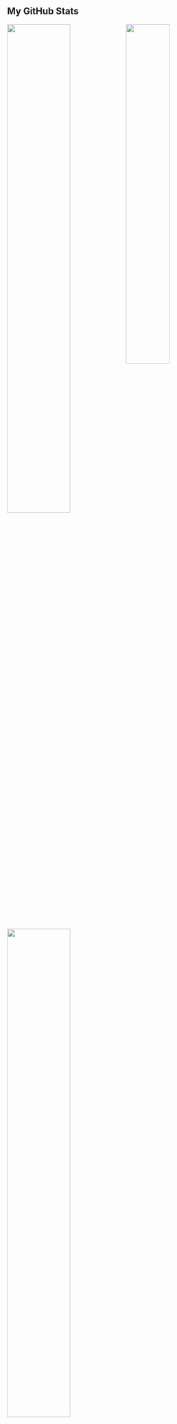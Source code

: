## My GitHub Stats
<img align="right" width="45%" padding="0" src="https://media1.tenor.com/m/-qBsG1HwR4oAAAAC/cat-dance-dancing-cat.gif"/>
<p align="left">
<a  href="https://github.com/emmajson">
    <img width="54%" src="https://github-readme-stats.vercel.app/api?username=EmmaJson&theme=great-gatsby&bg_color=000000&title_color=00d7ff&text_color=00d7ff&icon_color=00d7ff&hide_border=true&border_radius=0" />
</a>
  
<a href="https://github.com/emmajson">
  <img width="54%" src="http://github-readme-streak-stats.herokuapp.com/?user=EmmaJson&theme=great-gatsby&background=000000&hide_border=true&stroke=00d7ff&ring=00d7ff&fire=00d7ff&currStreakNum=00d7ff&sideNums=00d7ff&currStreakLabel=00d7ff&sideLabels=00d7ff&dates=00d7ff"> <a/>


  <img width="54%" src="https://i.imgur.com/Gbxx90A.gif">
</p>


### 🌐 Connect with me:
[![LinkedIn](https://img.icons8.com/fluency/48/000000/linkedin.png)](https://www.linkedin.com/in/emma-johansson2)
[![Email](https://img.icons8.com/fluency/48/000000/gmail-new.png)](mailto:emmamhm2@gmail.com)
[![GitHub](https://img.icons8.com/fluency/48/ffd700/github.png)](https://github.com/EmmaJson)


![Visitor Count](https://komarev.com/ghpvc/?username=EmmaJson&color=blue)
